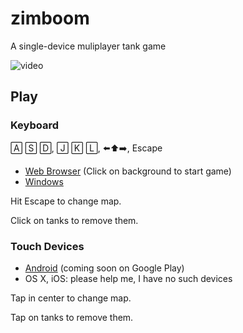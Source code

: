 # zimboom
A single-device muliplayer tank game

![video](https://user-images.githubusercontent.com/692124/127858401-c611c2ca-6acb-4fde-9f25-7ee087df44cd.gif)

## Play

### Keyboard

🄰 🅂 🄳,  🄹	🄺 🄻, ⬅️⬆️➡️, Escape
- [Web Browser](https://lbovet.github.io/zimboom/index.html) (Click on background to start game)
- [Windows](https://github.com/lbovet/zimboom/releases/)

Hit Escape to change map.

Click on tanks to remove them.

### Touch Devices
- [Android](https://github.com/lbovet/zimboom/releases/) (coming soon on Google Play)
- OS X, iOS: please help me, I have no such devices

Tap in center to change map.

Tap on tanks to remove them.
